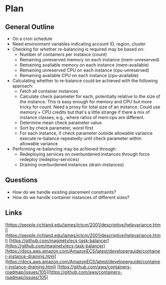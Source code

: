 Plan
====

General Outline
---------------

- On a cron schedule
- Need environment variables indicating account ID, region, cluster
- Checking for whether re-balancing is required may be based on:
  - Number of containers per instance (count)
  - Remaining unreserved memory on each instance (mem-unreserved)
  - Remaining available memory on each instance (mem-available)
  - Remaining unreserved CPU on each instance (cpu-unreserved)
  - Remaining available CPU on each instance (cpu-available)
- Calculating whether to re-balance could be achieved with the following 
  approach:
  - Fetch all container instances
  - Calculate check parameter for each, potentially relative to the size of 
    the instance. This is easy enough for memory and CPU but more tricky for
    count. Need a proxy for total size of an instance. Could use memory + CPU 
    credits but that's a little strange if there a mix of instance classes,
    e.g., where ratios of mem:cpu are different.
  - Determine mean check parameter value.
  - Sort by check parameter, worst first
  - For each instance, if check parameter outside allowable variance execute 
    re-balance repeatedly until check parameter within allowable variance
- Performing re-balancing may be achieved through:
  - Redeploying services on overburdened instances through force redeploy 
    (redeploy-services)
  - Draining overburdened instances (drain-instances)

Questions
---------

- How do we handle existing placement constraints?
- How do we handle container instances of different sizes?

Links
-----

[https://people.richland.edu/james/ictcm/2001/descriptive/helpvariance.html](https://people.richland.edu/james/ictcm/2001/descriptive/helpvariance.html)
[https://github.com/maginetv/ecs-task-balancer](https://github.com/maginetv/ecs-task-balancer)
[https://docs.aws.amazon.com/AmazonECS/latest/developerguide/container-instance-draining.html](https://docs.aws.amazon.com/AmazonECS/latest/developerguide/container-instance-draining.html)
[https://github.com/aws/containers-roadmap/issues/105](https://github.com/aws/containers-roadmap/issues/105)
